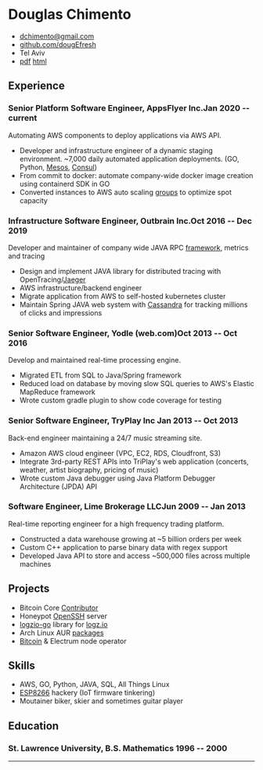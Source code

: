 # Douglas Chimento

- <dchimento@gmail.com>
- [github.com/dougEfresh](http://github.com/dougEfresh)
- Tel Aviv
- [pdf](https://resume.dougchimento.com/resume.pdf) [html](https://resume.dougchimento.com/)

## Experience

### Senior Platform Software Engineer, AppsFlyer Inc.<span>Jan 2020 -- current</span>

Automating AWS components to deploy applications via AWS API.
 
 - Developer and infrastructure engineer of a dynamic staging environment. ~7,000 daily automated application deployments. (GO, Python, [Mesos](https://mesosphere.github.io/marathon/), [Consul](http://consul.io))
 - From commit to docker: automate company-wide docker image creation using containerd SDK in GO
 - Converted instances to AWS auto scaling [groups](https://docs.aws.amazon.com/autoscaling/ec2/userguide/AutoScalingGroup.html) to optimize spot capacity

### Infrastructure Software Engineer, Outbrain Inc.<span>Oct 2016 -- Dec 2019</span>

Developer and maintainer of company wide JAVA RPC [framework](https://github.com/outbrain/ob1k), metrics and tracing

 - Design and implement JAVA library for distributed tracing with OpenTracing/[Jaeger](https://www.jaegertracing.io/)
 - AWS infrastructure/backend engineer
 - Migrate application from AWS to self-hosted kubernetes cluster
 - Maintain Spring JAVA web system with [Cassandra](https://cassandra.apache.org/_/index.html) for tracking millions of clicks and impressions

### Senior Software Engineer, Yodle (web.com)<span>Oct 2013 -- Oct 2016</span>

Develop and maintained real-time processing engine. 

 - Migrated ETL from SQL to Java/Spring framework
 - Reduced load on database by moving slow SQL queries to AWS's Elastic MapReduce framework
 - Wrote custom gradle plugin to show code coverage for testing
 
### Senior Software Engineer, TryPlay Inc <span>Jan 2013 -- Oct 2013</span>

Back-end engineer maintaining a 24/7 music streaming site. 

 - Amazon AWS cloud engineer (VPC, EC2, RDS, Cloudfront, S3)
 - Integrate 3rd-party REST APIs into TriPlay's web application (concerts, weather, artist biography, pricing of music)
 - Wrote custom Java debugger using Java Platform Debugger Architecture (JPDA) API

### Software Engineer, Lime Brokerage LLC<span>Jun 2009 -- Jan 2013</span>

Real-time reporting engineer for a high frequency trading platform.

 - Constructed a data warehouse growing at ~5 billion orders per week
 - Custom C++ application to parse binary data with regex support
 - Developed Java API to store and access ~500,000 files across multiple machines


## Projects

 - Bitcoin Core [Contributor](https://github.com/bitcoin/bitcoin/pull/23072)
 - Honeypot [OpenSSH](https://github.com/dougEfresh/sshd-passwd-pot) server 
 - [logzio-go](https://github.com/dougEfresh/logzio-go) library for [logz.io](http://logz.io)
 - Arch Linux AUR [packages](https://aur.archlinux.org/packages/?O=0&SeB=m&K=dougefish&outdated=&SB=n&SO=a&PP=50&do_Search=Go)
 - [Bitcoin]() & Electrum node operator

## Skills

 - AWS, GO, Python, JAVA, SQL, All Things Linux
 - [ESP8266](https://github.com/arendst/Tasmota) hackery (IoT firmware tinkering)
 - Moutainer biker, skier and sometimes guitar player


## Education

### <span>St. Lawrence University, B.S. Mathematics</span> <span>1996 -- 2000</span>

---
